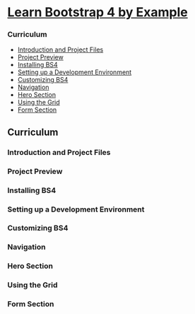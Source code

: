 
[Learn Bootstrap 4 by Example](https://www.udemy.com/learn-bootstrap-4-by-example/learn/v4/content)
======

### Curriculum
  * <a href ="#1">Introduction and Project Files</a>
  * <a href ="#2">Project Preview</a>
  * <a href ="#3">Installing BS4</a>
  * <a href ="#4">Setting up a Development Environment</a>
  * <a href ="#5">Customizing BS4</a>
  * <a href ="#6">Navigation</a>
  * <a href ="#7">Hero Section</a>
  * <a href ="#8">Using the Grid</a>
  * <a href ="#9">Form Section</a>
  
Curriculum
------

### <h3 id="1">Introduction and Project Files</h3>

### <h3 id="2">Project Preview</h3>

### <h3 id="3">Installing BS4</h3>

### <h3 id="4">Setting up a Development Environment</h3>

### <h3 id="5">Customizing BS4</h3>

### <h3 id="6">Navigation</h3>

### <h3 id="7">Hero Section</h3>

### <h3 id="8">Using the Grid</h3>

### <h3 id="9">Form Section</h3>
  
  
